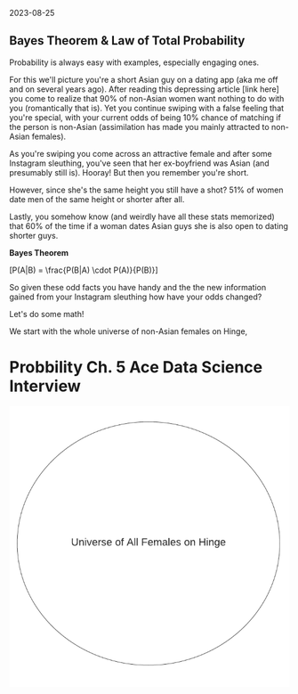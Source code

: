 2023-08-25

## Bayes Theorem & Law of Total Probability


Probability is always easy with examples, especially engaging ones.

For this we'll picture you're a short Asian guy on a dating app (aka me off and on several years ago). After reading this depressing article [link here] you come to realize that 90% of non-Asian women want nothing to do with you (romantically that is). Yet you continue swiping with a false feeling that you're special, with your current odds of being 10% chance of matching if the person is non-Asian (assimilation has made you mainly attracted to non-Asian females).


As you're swiping you come across an attractive female and after some Instagram sleuthing, you've seen that her ex-boyfriend was Asian (and presumably still is). Hooray! But then you remember you're short.

However, since she's the same height you still have a shot? 51% of women date men of the same height or shorter after all. 

Lastly, you somehow know (and weirdly have all these stats memorized) that 60% of the time if a woman dates Asian guys she is also open to dating shorter guys.

**Bayes Theorem**

\[P(A|B) = \frac{P(B|A) \cdot P(A)}{P(B)}\]

So given these odd facts you have handy and the the new information gained from your Instagram sleuthing how have your odds changed?

Let's do some math! 

We start with the whole universe of non-Asian females on Hinge, 



# Probbility Ch. 5 Ace Data Science Interview





![universe of females dating on hinge](/docs/assets/2023-09-05/0-universe.png)
